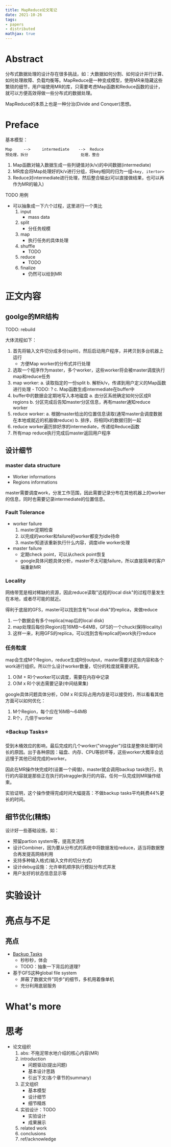 ```yaml
---
title: MapReduce论文笔记
date: 2021-10-26
tags: 
- papers
- distributed
mathjax: true
---
```


# Abstract

分布式数据处理的设计存在很多挑战，如：大数据如何分割、如何设计并行计算、如何处理故障、负载均衡等。MapReduce是一种变成模型，使用MR来隐藏这些繁琐的细节，用户端使用MR的库，只需要考虑Map函数和Reduce函数的设计，就可以方便高效得做一些分布式的数据处理。

MapReduce的本质上也是一种分治(Divide and Conquer)思想。

# Preface

基本模型：

```
Map 	--> 	intermediate 	-->	 Reduce
预处理，拆分 		     			 处理，整合
```

1. Map函数对输入数据生成一些列键值对(k/v)的中间数据(intermediate)
2. MR库会将Map处理好的k/v进行分组，将key相同的归为一组`<key, itertor>`
3. Reduce对intermediate进行处理，然后整合输出(可以直接做结果，也可以再作为MR的输入)

TODO 用例

- 可以抽象成一下六个过程，这里进行一个类比
	1. input
		- mass data
	2. split
		- 分任务规模 
	3. map
		- 执行任务的具体处理
	4. shuffle
		- TODO 
	5. reduce
		- TODO
	6. finalize
		- 仍然可以给到MR

# 正文内容

## goolge的MR结构

TODO: rebuild

大体流程如下：

1. 首先将输入文件切分成多份(split)，然后启动用户程序，并拷贝到多台机器上运行
	- 方便Map worker的分布式并行处理 
2. 选取一个程序作为master，多个worker，这些worker将会被master调度执行map和reduce任务
3. map worker: 
	a. 读取指定的一份split
	b. 解析k/v，传递到用户定义的Map函数进行处理
		- TODO: ?
	c. Map函数生成intermediate在buffer中
4. buffer中的数据会定期地写入本地磁盘
	a. 由分区系统确定如何分区成R regions
	b. 分区完成后告知master分区信息，再有master通知reduce worker
5. reduce worker:
	a. 根据master给出的位置信息读取(通常master会调度数据在本地或就近的机器做reduce)
	b. 排序，将相同k的数据归到一起
6. reduce worker遍历排好序的intermediate，传递给Reduce函数
7. 所有map reduce执行完成后master返回用户程序


## 设计细节

### master data structure

- Worker informations
- Regions informations

master需要调度work，分发工作范围，因此需要记录分布在其他机器上的worker的信息，同时也需要记录intermediate的位置信息。

### Fault Tolerance

- worker failure
	1. master定期检查
	2. 以完成的worker和failure的worker都变为idle待命
	3. master知道该重新执行什么内容，调度idle worker处理
- master failure
	* 定期check point，可以从check point恢复
	* google具体问题具体分析，master不太可能failure，所以直接简单的客户端重新MR
	

### Locality

网络带宽是相对稀缺的资源，因此reduce读取"远程的local disk"的过程尽量发生在本地，或者尽可能的就近。

得利于底层的GFS，master可以找到含有"local disk"的replica，来做reduce

1. 一个数据会有多个replica(map后的local disk)
2. map处理后每份(Region)在16MB～64MB，GFS的一个chuck(保持locality)
3. 这样一来，利用GFS的replica，可以找到含有replica的work执行reduce


### 任务粒度

map会生成M个Region，reduce生成R份output，master需要对这些内容和各个work进行组织。所以什么设计worker数量，切分的粒度就需要讲究。

1. O(M + R)个worker可以调度，需要在内存中记录
2. O(M x R)个状态需要记录(中间结果集)

google具体问题具体分析，O(M x R)实际占用内存是可以接受的，所以看看其他方面可以如何优化：

1. M个Region，每个应在16MB～64MB
2. R个，几倍于worker


### ⭐Backup Tasks⭐

受到木桶效应的影响，最后完成的几个worker("straggler")往往是整体处理时间长的原因。出于各种原因：磁盘、内存、CPU等损坏等，这些worker大概率会远远慢于其他已经完成的worker。

因此在MR操作快完成时(设置一个阀值)，master就会调用backup task执行，执行的内容就是那些正在执行的straggler执行的内容。任何一队完成则MR操作结束。

实验证明，这个操作使得完成时间大幅提高：不做backup tasks平均耗费44%更长的时间。


## 细节优化(精炼)

设计好一些基础设施，如：

- 预留partion system等，提高灵活性
- 设计Combiner，因为要从分布式的系统中将数据发给reduce，适当将数据整合再发提高网络利用
- 支持多种输入格式(输入文件的切分方式)
- 设计debug设施：允许单机顺序执行模拟分布式并发
- 用户友好的状态信息显示等


# 实验设计

# 亮点与不足

## 亮点

- [Backup Tasks](#⭐backup-tasks⭐)
	* 秒秒秒，体会
	* TODO：抽象一下背后的道理?
- 基于GFS这种global file system
	* 屏蔽了数据文件"同步"的细节，多机用着像单机
	* 充分利用底层服务


# What's more

# 思考

- 论文组织
	1. abs: 不拖泥带水地介绍的核心内容(MR)
	2. introduction
		- 问题驱动(提出问题)
		- 基本设计思路
		- 引出下文(各个章节的summary)
	3. 正文组织
		- 基本模型
		- 设计细节
		- 细节精炼
	4. 实验设计：TODO
		- 实验设计
		- 成果展示
	5. related work
	6. conclusions
	7. ref/acknowledge
